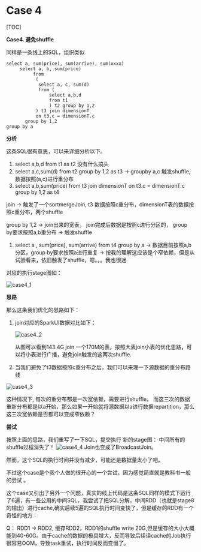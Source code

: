 # Case 4

\[TOC]

**Case4. 避免shuffle**

同样是一条线上的SQL，组织类似

```
select a, sum(price), sum(arrive), sum(xxxx)
     select a, b, sum(price)
		  from
		   (
		   	select a, c, sum(d)
		   	from (
		   		select a,b,d
		   		from t1
		   		) t2 group by 1,2
		   ) t3 join dimensionT
		   on t3.c = dimensionT.c
	   group by 1,2
group by a
```

**分析**

这条SQL很有意思，可以来详细分析以下。

1. select a,b,d from t1 as t2 没有什么搞头
2. select a,c,sum(d) from t2 group by 1,2 as t3  →  groupby  a,c 触发shuffle,数据按照(a,c)进行重分布
3. select a,b,sum(price) from t3 join dimensionT on t3.c = dimensionT.c  group by 1,2  as t4

&#x20;join → 触发了一个sortmergeJoin, t3 数据按照c重分布，dimensionT表的数据按照c重分布，两个shuffle  &#x20;

group by 1,2 →  join出来的宽表， join完成后数据是按照c进行分区的， group by要求按照a,b重分布 →  触发shuffle

1. select a , sum(price),  sum(arrive) from t4 group by a →  数据目前按照a,b分区，group by要求按照a进行重复 → 按我的理解这应该是个窄依赖，但是从试验看来，依旧触发了shuffle，嗯。。。我也很迷

对应的执行stage图如：

![case4\_1](https://raw.githubusercontent.com/fuqiliang/review/master/big-data/spark/Spark%E4%BB%BB%E5%8A%A1%E4%BC%98%E5%8C%96/pic/%20case4\_1.png)

**思路**

那么这条我们优化的思路如下：

1.  join对应的SparkUI数据对比如下：

    ![case4\_2](https://raw.githubusercontent.com/fuqiliang/review/master/big-data/spark/Spark%E4%BB%BB%E5%8A%A1%E4%BC%98%E5%8C%96/pic/case4\_2.png)

    从图可以看到143.4G join 一个170M的表，按照大表join小表的优化思路，可以将小表进行广播，避免join触发的这两次shuffle.
2. 当我们避免了t3数据按照c重分布之后，我们可以来理一下源数据的重分布路线

![case4\_3](https://raw.githubusercontent.com/fuqiliang/review/master/big-data/spark/Spark%E4%BB%BB%E5%8A%A1%E4%BC%98%E5%8C%96/pic/case4\_3.png)

这种情况下, 每次的重分布都是一次宽依赖，需要进行shuffle。 而这三次的数据重新分布都是以a开始，那么如果一开始就将源数据以a进行数据repartition，那么这三次宽依赖是否都可以变成窄依赖？

**尝试**

按照上面的思路，我们重写了一下SQL，提交执行 新的stage图： 中间所有的shuffle过程消失了！ ![case4\_4](https://raw.githubusercontent.com/fuqiliang/review/master/big-data/spark/Spark%E4%BB%BB%E5%8A%A1%E4%BC%98%E5%8C%96/pic/case4\_4.png) Join也变成了BroadcastJoin。

然而，这个SQL的执行时间并没有减少，可能还是数据量太小了吧。

不过这个case是个我个人做的很开心的一个尝试，因为感觉简直就是教科书一般的尝试 。

这个case又引出了另外一个问题，真实的线上代码是这条SQL同样的模式下运行了6遍，有一些公用的中间SQL，我尝试了把SQL分解，中间RDD（也就是stage8的输出）进行cache,确实后续5遍的SQL执行时间变快了，但是缓存的RDD有一个奇怪的地方：

Q： RDD1 -> RDD2, 缓存RDD2，RDD1的shuffle write 20G,但是缓存的大小大概能到40-60G。由于cache的数据的极具增大，反而导致后续读cache的Job执行很容易OOM，导致task重试，执行时间反而变慢了。
